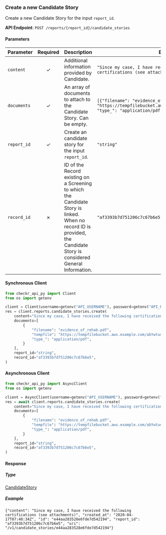 
### Create a new Candidate Story <a name="create"></a>

Create a new Candidate Story for the input `report_id`.


**API Endpoint**: `POST /reports/{report_id}/candidate_stories`

#### Parameters

| Parameter | Required | Description | Example |
|-----------|:--------:|-------------|--------|
| `content` | ✓ | Additional information provided by Candidate. | `"Since my case, I have received the following certifications (see attachments)"` |
| `documents` | ✓ | An array of documents to attach to the Candidate Story. Can be empty. | `[{"filename": "evidence_of_rehab.pdf", "tempfile": "https://tempfilebucket.aws.example.com/abYwtudnakfnafl", "type_": "application/pdf"}]` |
| `report_id` | ✓ | Create an candidate story for the input `report_id`. | `"string"` |
| `record_id` | ✗ | ID of the Record existing on a Screening to which the Candidate Story is linked. When no record ID is provided, the Candidate Story is considered General Information.  | `"af3393b7d751206c7c67b6e5"` |

#### Synchronous Client

```python
from checkr_api_py import Client
from os import getenv

client = Client(username=getenv("API_USERNAME"), password=getenv("API_PASSWORD"))
res = client.reports.candidate_stories.create(
    content="Since my case, I have received the following certifications (see attachments)",
    documents=[
        {
            "filename": "evidence_of_rehab.pdf",
            "tempfile": "https://tempfilebucket.aws.example.com/abYwtudnakfnafl",
            "type_": "application/pdf",
        }
    ],
    report_id="string",
    record_id="af3393b7d751206c7c67b6e5",
)

```

#### Asynchronous Client

```python
from checkr_api_py import AsyncClient
from os import getenv

client = AsyncClient(username=getenv("API_USERNAME"), password=getenv("API_PASSWORD"))
res = await client.reports.candidate_stories.create(
    content="Since my case, I have received the following certifications (see attachments)",
    documents=[
        {
            "filename": "evidence_of_rehab.pdf",
            "tempfile": "https://tempfilebucket.aws.example.com/abYwtudnakfnafl",
            "type_": "application/pdf",
        }
    ],
    report_id="string",
    record_id="af3393b7d751206c7c67b6e5",
)

```

#### Response

##### Type
[CandidateStory](/checkr_api_py/types/models/candidate_story.py)

##### Example
`{"content": "Since my case, I have received the following certifications (see attachments)", "created_at": "2020-04-17T07:48:34Z", "id": "e44aa283528e6fde7d542194", "report_id": "af3393b7d751206c7c67b6e5", "uri": "/v1/candidate_stories/e44aa283528e6fde7d542194"}`
